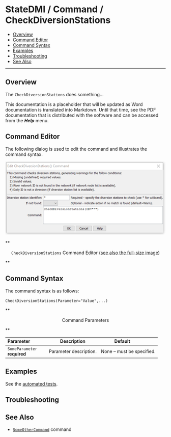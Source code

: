 # StateDMI / Command / CheckDiversionStations #

* [Overview](#overview)
* [Command Editor](#command-editor)
* [Command Syntax](#command-syntax)
* [Examples](#examples)
* [Troubleshooting](#troubleshooting)
* [See Also](#see-also)

-------------------------

## Overview ##

The `CheckDiversionStations` does something...

This documentation is a placeholder that will be updated as Word documentation is translated into Markdown.
Until that time, see the PDF documentation that is distributed with the software and can be accessed
from the ***Help*** menu.

## Command Editor ##

The following dialog is used to edit the command and illustrates the command syntax.

![CheckDiversionStations](CheckDiversionStations.png)

**<p style="text-align: center;">
`CheckDiversionStations` Command Editor (<a href="../CheckDiversionStations.png">see also the full-size image</a>)
</p>**

## Command Syntax ##

The command syntax is as follows:

```text
CheckDiversionStations(Parameter="Value",...)
```
**<p style="text-align: center;">
Command Parameters
</p>**

| **Parameter**&nbsp;&nbsp;&nbsp;&nbsp;&nbsp;&nbsp;&nbsp;&nbsp;&nbsp;&nbsp;&nbsp;&nbsp; | **Description** | **Default**&nbsp;&nbsp;&nbsp;&nbsp;&nbsp;&nbsp;&nbsp;&nbsp;&nbsp;&nbsp; |
| --------------|-----------------|----------------- |
|`SomeParameter`<br>**required**|Parameter description.|None – must be specified.|

## Examples ##

See the [automated tests](https://github.com/OpenWaterFoundation/cdss-app-statedmi-main/tree/master/test/regression/commands/CheckDiversionStations).

## Troubleshooting ##

## See Also ##

* [`SomeOtherCommand`](../SomeOtherCommand/SomeOtherCommand) command
